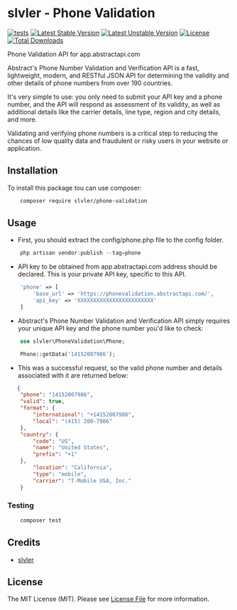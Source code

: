 # slvler - Phone Validation

[![tests](https://github.com/slvler/phone-validation/actions/workflows/tests.yml/badge.svg)](https://github.com/slvler/phone-validation/actions/workflows/tests.yml)
[![Latest Stable Version](http://poser.pugx.org/slvler/phone-validation/v)](https://packagist.org/packages/slvler/phone-validation)
[![Latest Unstable Version](http://poser.pugx.org/slvler/phone-validation/v/unstable)](https://packagist.org/packages/slvler/phone-validation)
[![License](http://poser.pugx.org/slvler/phone-validation/license)](https://packagist.org/packages/slvler/phone-validation)
[![Total Downloads](http://poser.pugx.org/slvler/phone-validation/downloads)](https://packagist.org/packages/slvler/phone-validation)

Phone Validation API for app.abstractapi.com

Abstract's Phone Number Validation and Verification API is a fast, lightweight, modern, and RESTful JSON API for determining the validity and other details of phone numbers from over 190 countries.

It's very simple to use: you only need to submit your API key and a phone number, and the API will respond as assessment of its validity, as well as additional details like the carrier details, line type, region and city details, and more.

Validating and verifying phone numbers is a critical step to reducing the chances of low quality data and fraudulent or risky users in your website or application.


## Installation

To install this package tou can use composer:

```bash
    composer require slvler/phone-validation
```
## Usage

- First, you should extract the config/phone.php file to the config folder. 

```php
    php artisan vendor:publish --tag=phone
```

- API key to be obtained from app.abstractapi.com address should be declared. This is your private API key, specific to this API.

```php
    'phone' => [
        'base_url' => 'https://phonevalidation.abstractapi.com/',
        'api_key' => 'XXXXXXXXXXXXXXXXXXXXXXXX'
    ]
```

- Abstract's Phone Number Validation and Verification API simply requires your unique API key and the phone number you'd like to check:

```php
    use slvler\PhoneValidation\Phone;

    Phone::getData('14152007986');
```

- This was a successful request, so the valid phone number and details associated with it are returned below:

```json
   {
    "phone": "14152007986",
    "valid": true,
    "format": {
        "international": "+14152007986",
        "local": "(415) 200-7986"
    },
    "country": {
        "code": "US",
        "name": "United States",
        "prefix": "+1"
    },
        "location": "California",
        "type": "mobile",
        "carrier": "T-Mobile USA, Inc."
    }
```


### Testing

```bash
    composer test
```

## Credits

-   [slvler](https://github.com/slvler)


## License

The MIT License (MIT). Please see [License File](https://github.com/slvler/phone-validation/blob/main/README.md) for more information.
